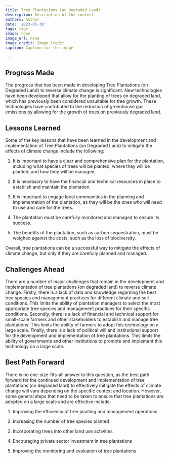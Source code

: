 ```yaml
---
title: Tree Plantations (on Degraded Land)
description: Description of the content
authors: Author
date: '2023-05-30'
tags: tags
image: none
image_url: none
image_credit: Image Credit
caption: Caption for the image

---
```




## Progress Made

The progress that has been made in developing Tree Plantations (on Degraded Land) to reverse climate change is significant. New technologies have been developed that allow for the planting of trees on degraded land, which has previously been considered unsuitable for tree growth. These technologies have contributed to the reduction of greenhouse gas emissions by allowing for the growth of trees on previously degraded land.

## Lessons Learned

Some of the key lessons that have been learned in the development and implementation of Tree Plantations (on Degraded Land) to mitigate the effects of climate change include the following:

1. It is important to have a clear and comprehensive plan for the plantation, including what species of trees will be planted, where they will be planted, and how they will be managed.

2. It is necessary to have the financial and technical resources in place to establish and maintain the plantation.

3. It is important to engage local communities in the planning and implementation of the plantation, as they will be the ones who will need to use and care for the trees.

4. The plantation must be carefully monitored and managed to ensure its success.

5. The benefits of the plantation, such as carbon sequestration, must be weighed against the costs, such as the loss of biodiversity.

Overall, tree plantations can be a successful way to mitigate the effects of climate change, but only if they are carefully planned and managed.

## Challenges Ahead

There are a number of major challenges that remain in the development and implementation of tree plantations (on degraded land) to reverse climate change. Firstly, there is a lack of data and knowledge regarding the best tree species and management practices for different climate and soil conditions. This limits the ability of plantation managers to select the most appropriate tree species and management practices for their specific conditions. Secondly, there is a lack of financial and technical support for small-scale farmers and other stakeholders to establish and manage tree plantations. This limits the ability of farmers to adopt this technology on a large scale. Finally, there is a lack of political will and institutional support for the development and implementation of tree plantations. This limits the ability of governments and other institutions to promote and implement this technology on a large scale.

## Best Path Forward

There is no one-size-fits-all answer to this question, as the best path forward for the continued development and implementation of tree plantations (on degraded land) to effectively mitigate the effects of climate change will vary depending on the specific context and location. However, some general steps that need to be taken to ensure that tree plantations are adopted on a large scale and are effective include:

1. Improving the efficiency of tree planting and management operations

2. Increasing the number of tree species planted

3. Incorporating trees into other land use activities

4. Encouraging private sector investment in tree plantations

5. Improving the monitoring and evaluation of tree plantations
